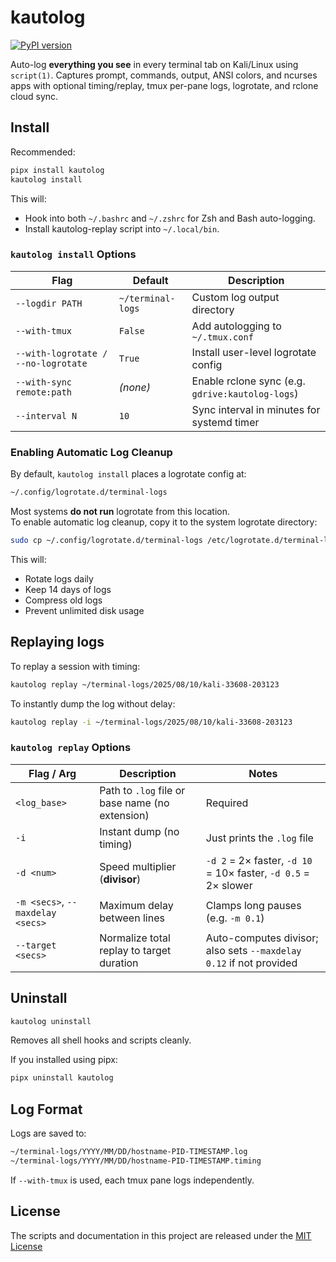 # kautolog

[![PyPI version](https://img.shields.io/pypi/v/kautolog.svg)](https://pypi.org/project/kautolog/)

Auto-log **everything you see** in every terminal tab on Kali/Linux using `script(1)`. Captures prompt, commands, output, ANSI colors, and ncurses apps with optional timing/replay, tmux per-pane logs, logrotate, and rclone cloud sync.

## Install

Recommended:

```bash
pipx install kautolog
kautolog install
```

This will:

- Hook into both `~/.bashrc` and `~/.zshrc` for Zsh and Bash auto-logging.
- Install kautolog-replay script into `~/.local/bin`.

### `kautolog install` Options

| Flag | Default | Description |
|------|---------|-------------|
| `--logdir PATH` | `~/terminal-logs` | Custom log output directory |
| `--with-tmux` | `False` | Add autologging to `~/.tmux.conf` |
| `--with-logrotate / --no-logrotate` | `True` | Install user-level logrotate config |
| `--with-sync remote:path` | *(none)* | Enable rclone sync (e.g. `gdrive:kautolog-logs`) |
| `--interval N` | `10` | Sync interval in minutes for systemd timer |

### Enabling Automatic Log Cleanup

By default, `kautolog install` places a logrotate config at:

```bash
~/.config/logrotate.d/terminal-logs
```

Most systems **do not run** logrotate from this location.  
To enable automatic log cleanup, copy it to the system logrotate directory:

```bash
sudo cp ~/.config/logrotate.d/terminal-logs /etc/logrotate.d/terminal-logs
```

This will:

- Rotate logs daily
- Keep 14 days of logs
- Compress old logs
- Prevent unlimited disk usage

## Replaying logs

To replay a session with timing:

```bash
kautolog replay ~/terminal-logs/2025/08/10/kali-33608-203123
```

To instantly dump the log without delay:

```bash
kautolog replay -i ~/terminal-logs/2025/08/10/kali-33608-203123
```

### `kautolog replay` Options

| Flag / Arg | Description | Notes |
|------------|-------------|-------|
| `<log_base>` | Path to `.log` file or base name (no extension) | Required |
| `-i` | Instant dump (no timing) | Just prints the `.log` file |
| `-d <num>` | Speed multiplier (**divisor**) | `-d 2` = 2× faster, `-d 10` = 10× faster, `-d 0.5` = 2× slower |
| `-m <secs>`, `--maxdelay <secs>` | Maximum delay between lines | Clamps long pauses (e.g. `-m 0.1`) |
| `--target <secs>` | Normalize total replay to target duration | Auto-computes divisor; also sets `--maxdelay 0.12` if not provided |

## Uninstall

```bash
kautolog uninstall
```

Removes all shell hooks and scripts cleanly.

If you installed using pipx:

```bash
pipx uninstall kautolog
```

## Log Format

Logs are saved to:

```bash
~/terminal-logs/YYYY/MM/DD/hostname-PID-TIMESTAMP.log
~/terminal-logs/YYYY/MM/DD/hostname-PID-TIMESTAMP.timing
```

If `--with-tmux` is used, each tmux pane logs independently.

## License

The scripts and documentation in this project are released under the [MIT License](https://github.com/marksowell/kautolog/blob/main/LICENSE)
